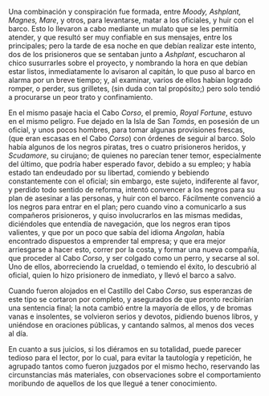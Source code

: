 Una combinación y conspiración fue formada, entre *Moody, Ashplant, Magnes, Mare*, y otros, para levantarse, matar a los oficiales, y huir con el barco. Esto lo llevaron a cabo mediante un mulato que se les permitía atender, y que resultó ser muy confiable en sus mensajes, entre los principales; pero la tarde de esa noche en que debían realizar este intento, dos de los prisioneros que se sentaban junto a *Ashplant*, escucharon al chico susurrarles sobre el proyecto, y nombrando la hora en que debían estar listos, inmediatamente lo avisaron al capitán, lo que puso al barco en alarma por un breve tiempo; y, al examinar, varios de ellos habían logrado romper, o perder, sus grilletes, (sin duda con tal propósito;) pero solo tendió a procurarse un peor trato y confinamiento.

En el mismo pasaje hacia el Cabo *Corso*, el premio, *Royal Fortune*, estuvo en el mismo peligro. Fue dejado en la Isla de San *Tomás*, en posesión de un oficial, y unos pocos hombres, para tomar algunas provisiones frescas, (que eran escasas en el Cabo *Corso*) con órdenes de seguir al barco. Solo había algunos de los negros piratas, tres o cuatro prisioneros heridos, y *Scudamore*, su cirujano; de quienes no parecían tener temor, especialmente del último, que podría haber esperado favor, debido a su empleo; y había estado tan endeudado por su libertad, comiendo y bebiendo constantemente con el oficial; sin embargo, este sujeto, indiferente al favor, y perdido todo sentido de reforma, intentó convencer a los negros para su plan de asesinar a las personas, y huir con el barco. Fácilmente convenció a los negros para entrar en el plan; pero cuando vino a comunicarlo a sus compañeros prisioneros, y quiso involucrarlos en las mismas medidas, diciéndoles que entendía de navegación, que los negros eran tipos valientes, y que por un poco que sabía del idioma *Angolan*, había encontrado dispuestos a emprender tal empresa; y que era mejor arriesgarse a hacer esto, correr por la costa, y formar una nueva compañía, que proceder al Cabo *Corso*, y ser colgado como un perro, y secarse al sol. Uno de ellos, aborreciendo la crueldad, o temiendo el éxito, lo descubrió al oficial, quien lo hizo prisionero de inmediato, y llevó el barco a salvo.

Cuando fueron alojados en el Castillo del Cabo *Corso*, sus esperanzas de este tipo se cortaron por completo, y asegurados de que pronto recibirían una sentencia final; la nota cambió entre la mayoría de ellos, y de bromas vanas e insolentes, se volvieron serios y devotos, pidiendo buenos libros, y uniéndose en oraciones públicas, y cantando salmos, al menos dos veces al día.

En cuanto a sus juicios, si los diéramos en su totalidad, puede parecer tedioso para el lector, por lo cual, para evitar la tautología y repetición, he agrupado tantos como fueron juzgados por el mismo hecho, reservando las circunstancias más materiales, con observaciones sobre el comportamiento moribundo de aquellos de los que llegué a tener conocimiento.
